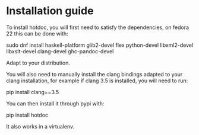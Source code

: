 # Installation guide

To install hotdoc, you will first need to satisfy the dependencies, on fedora 22 this can be done with:

sudo dnf install haskell-platform glib2-devel flex python-devel libxml2-devel libxslt-devel clang-devel ghc-pandoc-devel

Adapt to your distribution.

You will also need to manually install the clang bindings adapted to your clang installation, for example if clang 3.5
is installed, you will need to run:

pip install clang==3.5

You can then install it through pypi with:

pip install hotdoc

It also works in a virtualenv.
